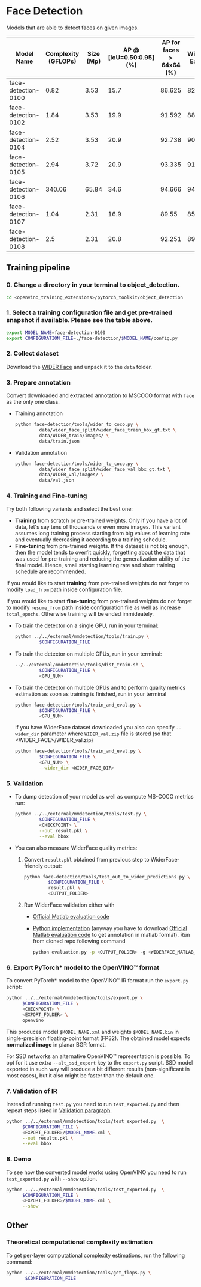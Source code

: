 # Face Detection

Models that are able to detect faces on given images.

| Model Name | Complexity (GFLOPs) | Size (Mp) | AP @ [IoU=0.50:0.95] (%) | AP for faces > 64x64 (%) | WiderFace Easy (%) | WiderFace Medium (%) | WiderFace Hard (%) | Links | GPU_NUM | 
| --- | --- | --- | --- | --- | --- | --- | --- | --- | --- | 
| face-detection-0100 | 0.82 | 3.53 | 15.7 | 86.625 | 82.501 | 75.768 | 40.826 | [snapshot](https://download.01.org/opencv/openvino_training_extensions/models/object_detection/face-detection-0100.pth), [configuration file](./face-detection-0100/config.py) | 2 | 
| face-detection-0102 | 1.84 | 3.53 | 19.9 | 91.592 | 88.904 | 83.506 | 49.577 | [snapshot](https://download.01.org/opencv/openvino_training_extensions/models/object_detection/face-detection-0102.pth), [configuration file](./face-detection-0102/config.py) | 2 | 
| face-detection-0104 | 2.52 | 3.53 | 20.9 | 92.738 | 90.145 | 84.802 | 51.615 | [snapshot](https://download.01.org/opencv/openvino_training_extensions/models/object_detection/face-detection-0104.pth), [configuration file](./face-detection-0104/config.py) | 4 | 
| face-detection-0105 | 2.94 | 3.72 | 20.9 | 93.335 | 91.607 | 85.94 | 52.925 | [snapshot](https://download.01.org/opencv/openvino_training_extensions/models/object_detection/face-detection-0105.pth), [configuration file](./face-detection-0105/config.py) | 4 | 
| face-detection-0106 | 340.06 | 65.84 | 34.6 | 94.666 | 94.506 | 93.203 | 83.095 | [snapshot](https://download.01.org/opencv/openvino_training_extensions/models/object_detection/face-detection-0106.pth), [configuration file](./face-detection-0106/config.py) | 8 | 
| face-detection-0107 | 1.04 | 2.31 | 16.9 | 89.55 | 85.128 | 76.629 | 42.867 | [snapshot](https://download.01.org/opencv/openvino_training_extensions/models/object_detection/face-detection-0107.pth), [configuration file](./face-detection-0107/config.py) | 4 | 
| face-detection-0108 | 2.5 | 2.31 | 20.8 | 92.251 | 89.683 | 83.888 | 50.476 | [snapshot](https://download.01.org/opencv/openvino_training_extensions/models/object_detection/face-detection-0108.pth), [configuration file](./face-detection-0108/config.py) | 4 |

## Training pipeline

### 0. Change a directory in your terminal to object_detection.

```bash
cd <openvino_training_extensions>/pytorch_toolkit/object_detection
```

### 1. Select a training configuration file and get pre-trained snapshot if available. Please see the table above.

```bash
export MODEL_NAME=face-detection-0100
export CONFIGURATION_FILE=./face-detection/$MODEL_NAME/config.py
```

### 2. Collect dataset

Download the [WIDER Face](http://shuoyang1213.me/WIDERFACE/) and unpack it to the `data` folder.

### 3. Prepare annotation

Convert downloaded and extracted annotation to MSCOCO format with `face` as the only one class.

* Training annotation

   ```bash
   python face-detection/tools/wider_to_coco.py \
            data/wider_face_split/wider_face_train_bbx_gt.txt \
            data/WIDER_train/images/ \
            data/train.json
   ```

* Validation annotation

   ```bash
   python face-detection/tools/wider_to_coco.py \
            data/wider_face_split/wider_face_val_bbx_gt.txt \
            data/WIDER_val/images/ \
            data/val.json
   ```

### 4. Training and Fine-tuning

Try both following variants and select the best one:

   * **Training** from scratch or pre-trained weights. Only if you have a lot of data, let's say tens of thousands or even more images. This variant assumes long training process starting from big values of learning rate and eventually decreasing it according to a training schedule.
   * **Fine-tuning** from pre-trained weights. If the dataset is not big enough, then the model tends to overfit quickly, forgetting about the data that was used for pre-training and reducing the generalization ability of the final model. Hence, small starting learning rate and short training schedule are recommended.

If you would like to start **training** from pre-trained weights do not forget to modify `load_from` path inside configuration file.

If you would like to start **fine-tuning** from pre-trained weights do not forget to modify `resume_from` path inside configuration file as well as increase `total_epochs`. Otherwise training will be ended immideately.

* To train the detector on a single GPU, run in your terminal:

   ```bash
   python ../../external/mmdetection/tools/train.py \
            $CONFIGURATION_FILE
   ```

* To train the detector on multiple GPUs, run in your terminal:

   ```bash
   ../../external/mmdetection/tools/dist_train.sh \
            $CONFIGURATION_FILE \
            <GPU_NUM>
   ```
* To train the detector on multiple GPUs and to perform quality metrics estimation as soon as training is finished, run in your terminal

   ```bash
   python face-detection/tools/train_and_eval.py \
            $CONFIGURATION_FILE \
            <GPU_NUM>
   ```

   If you have WiderFace dataset downloaded you also can specify `--wider_dir` parameter where `WIDER_val.zip` file is stored (so that <WIDER_FACE>/WIDER_val.zip)

   ```bash
   python face-detection/tools/train_and_eval.py \
            $CONFIGURATION_FILE \
            <GPU_NUM> \
            --wider_dir <WIDER_FACE_DIR>
   ```

### 5. Validation

* To dump detection of your model as well as compute MS-COCO metrics run:

   ```bash
   python ../../external/mmdetection/tools/test.py \
            $CONFIGURATION_FILE \
            <CHECKPOINT> \
            --out result.pkl \
            --eval bbox
   ```

* You can also measure WiderFace quality metrics:

  1. Convert `result.pkl` obtained from previous step to WiderFace-friendly output:

     ```bash
     python face-detection/tools/test_out_to_wider_predictions.py \
              $CONFIGURATION_FILE \
              result.pkl \
              <OUTPUT_FOLDER>
     ```

  2. Run WiderFace validation either with

     * [Official Matlab evaluation code](http://shuoyang1213.me/WIDERFACE/support/eval_script/eval_tools.zip)
     * [Python implementation](https://github.com/wondervictor/WiderFace-Evaluation) (anyway you have to download [Official Matlab evaluation code](http://shuoyang1213.me/WIDERFACE/support/eval_script/eval_tools.zip) to get annotation in matlab format). Run from cloned repo following command

        ```bash
        python evaluation.py -p <OUTPUT_FOLDER> -g <WIDERFACE_MATLAB_ANNOTATION>
        ```

### 6. Export PyTorch\* model to the OpenVINO™ format

To convert PyTorch\* model to the OpenVINO™ IR format run the `export.py` script:

```bash
python ../../external/mmdetection/tools/export.py \
      $CONFIGURATION_FILE \
      <CHECKPOINT> \
      <EXPORT_FOLDER> \
      openvino
```

This produces model `$MODEL_NAME.xml` and weights `$MODEL_NAME.bin` in single-precision floating-point format
(FP32). The obtained model expects **normalized image** in planar BGR format.

For SSD networks an alternative OpenVINO™ representation is possible.
To opt for it use extra `--alt_ssd_export` key to the `export.py` script.
SSD model exported in such way will produce a bit different results (non-significant in most cases),
but it also might be faster than the default one.

### 7. Validation of IR

Instead of running `test.py` you need to run `test_exported.py` and then repeat steps listed in [Validation paragraph](#5-validation).

```bash
python ../../external/mmdetection/tools/test_exported.py  \
      $CONFIGURATION_FILE \
      <EXPORT_FOLDER>/$MODEL_NAME.xml \
      --out results.pkl \
      --eval bbox
```

### 8. Demo

To see how the converted model works using OpenVINO you need to run `test_exported.py` with `--show` option.

```bash
python ../../external/mmdetection/tools/test_exported.py  \
      $CONFIGURATION_FILE \
      <EXPORT_FOLDER>/$MODEL_NAME.xml \
      --show
```

## Other

### Theoretical computational complexity estimation

To get per-layer computational complexity estimations, run the following command:

```bash
python ../../external/mmdetection/tools/get_flops.py \
       $CONFIGURATION_FILE
```
